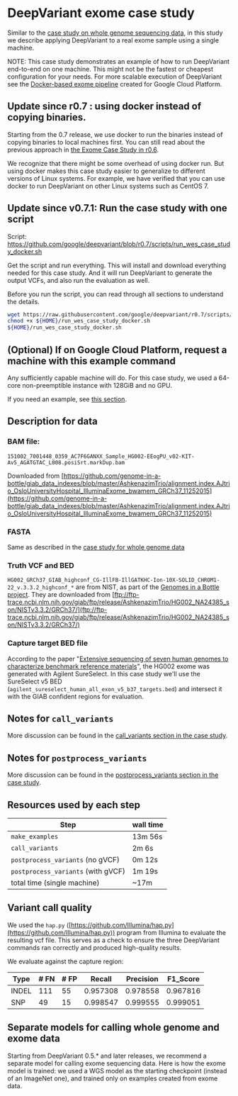 # DeepVariant exome case study

Similar to the [case study on whole genome sequencing
data](deepvariant-case-study.md), in this study we describe applying DeepVariant
to a real exome sample using a single machine.

NOTE: This case study demonstrates an example of how to run DeepVariant
end-to-end on one machine. This might not be the fastest or cheapest
configuration for your needs. For more scalable execution of DeepVariant see the
[Docker-based exome pipeline](https://cloud.google.com/genomics/deepvariant)
created for Google Cloud Platform.

## Update since r0.7 : using docker instead of copying binaries.

Starting from the 0.7 release, we use docker to run the binaries instead of
copying binaries to local machines first. You can still read about the previous
approach in
[the Exome Case Study in r0.6](https://github.com/google/deepvariant/blob/r0.6/docs/deepvariant-exome-case-study.md).

We recognize that there might be some overhead of using docker run. But using
docker makes this case study easier to generalize to different versions of Linux
systems. For example, we have verified that you can use docker to run
DeepVariant on other Linux systems such as CentOS 7.

## Update since v0.7.1: Run the case study with one script

Script:
https://github.com/google/deepvariant/blob/r0.7/scripts/run_wes_case_study_docker.sh

Get the script and run everything. This will install and download everything
needed for this case study. And it will run DeepVariant to generate the output
VCFs, and also run the evaluation as well.

Before you run the script, you can read through all sections to understand the
details.

```bash
wget https://raw.githubusercontent.com/google/deepvariant/r0.7/scripts/run_wes_case_study_docker.sh -P ${HOME}
chmod +x ${HOME}/run_wes_case_study_docker.sh
${HOME}/run_wes_case_study_docker.sh
```

## (Optional) If on Google Cloud Platform, request a machine with this example command

Any sufficiently capable machine will do. For this case study, we used a 64-core
non-preemptible instance with 128GiB and no GPU.

If you need an example, see
[this section](deepvariant-case-study.md#optional-if-on-google-cloud-platform-request-a-machine-with-this-example-command).

## Description for data

### BAM file:

`151002_7001448_0359_AC7F6GANXX_Sample_HG002-EEogPU_v02-KIT-Av5_AGATGTAC_L008.posiSrt.markDup.bam`

Downloaded from
[https://github.com/genome-in-a-bottle/giab_data_indexes/blob/master/AshkenazimTrio/alignment.index.AJtrio_OsloUniversityHospital_IlluminaExome_bwamem_GRCh37_11252015](https://github.com/genome-in-a-bottle/giab_data_indexes/blob/master/AshkenazimTrio/alignment.index.AJtrio_OsloUniversityHospital_IlluminaExome_bwamem_GRCh37_11252015)

### FASTA

Same as described in the [case study for whole genome
data](deepvariant-case-study.md#test_data)

### Truth VCF and BED

`HG002_GRCh37_GIAB_highconf_CG-IllFB-IllGATKHC-Ion-10X-SOLID_CHROM1-22_v.3.3.2_highconf_*`
are from NIST, as part of the [Genomes in a Bottle
project](http://jimb.stanford.edu/giab/). They are downloaded from
[ftp://ftp-trace.ncbi.nlm.nih.gov/giab/ftp/release/AshkenazimTrio/HG002_NA24385_son/NISTv3.3.2/GRCh37/](ftp://ftp-trace.ncbi.nlm.nih.gov/giab/ftp/release/AshkenazimTrio/HG002_NA24385_son/NISTv3.3.2/GRCh37/)

### Capture target BED file

According to the paper "[Extensive sequencing of seven human genomes to
characterize benchmark reference
materials](https://www.nature.com/articles/sdata201625)", the HG002 exome was
generated with Agilent SureSelect. In this case study we'll use the SureSelect
v5 BED (`agilent_sureselect_human_all_exon_v5_b37_targets.bed`) and intersect it
with the GIAB confident regions for evaluation.

## Notes for `call_variants`

More discussion can be found in the
[call_variants section in the case study](deepvariant-case-study.md#notes-for-call-variants).

## Notes for `postprocess_variants`

More discussion can be found in the
[postprocess_variants section in the case study](deepvariant-case-study.md#notes-for-postprocess-variants).

## Resources used by each step

Step                               | wall time
---------------------------------- | ---------
`make_examples`                    | 13m 56s
`call_variants`                    | 2m 6s
`postprocess_variants` (no gVCF)   | 0m 12s
`postprocess_variants` (with gVCF) | 1m 19s
total time (single machine)        | ~17m

## Variant call quality

We used the `hap.py`
([https://github.com/Illumina/hap.py](https://github.com/Illumina/hap.py))
program from Illumina to evaluate the resulting vcf file. This serves as a check
to ensure the three DeepVariant commands ran correctly and produced high-quality
results.

We evaluate against the capture region:

Type  | # FN | # FP | Recall   | Precision | F1\_Score
----- | ---- | ---- | -------- | --------- | ---------
INDEL | 111  | 55   | 0.957308 | 0.978558  | 0.967816
SNP   | 49   | 15   | 0.998547 | 0.999555  | 0.999051

## Separate models for calling whole genome and exome data

Starting from DeepVariant 0.5.\* and later releases, we recommend a separate
model for calling exome sequencing data. Here is how the exome model is trained:
we used a WGS model as the starting checkpoint (instead of an ImageNet one), and
trained only on examples created from exome data.
